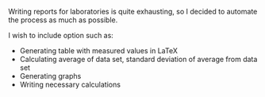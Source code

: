 Writing reports for laboratories is quite exhausting, so I decided to automate the process as much as possible.

I wish to include option such as:
* Generating table with measured values in LaTeX
* Calculating average of data set, standard deviation of average from data set
* Generating graphs
* Writing necessary calculations